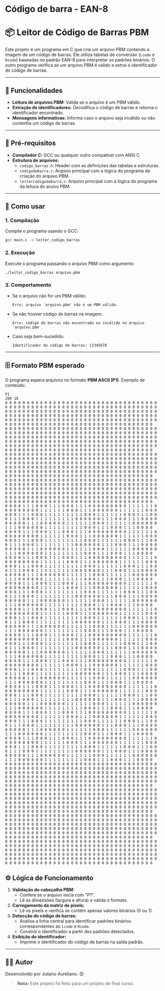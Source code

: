 # Código de barra - EAN-8
# 📦 Leitor de Código de Barras PBM

Este projeto é um programa em C que cria um arquivo PBM contendo a imagem de um código de barras. Ele utiliza tabelas de conversão (`Lcode` e `Rcode`) baseadas no padrão EAN-8 para interpretar os padrões binários. 
O outro programa verifica se um arquivo PBM é valido e extrai o identificador do código de barras. 

---

## 🚀 Funcionalidades

- **Leitura de arquivos PBM:** Valida se o arquivo é um PBM válido.
- **Extração de identificadores:** Decodifica o código de barras e retorna o identificador encontrado.
- **Mensagens informativas:** Informa caso o arquivo seja inválido ou não contenha um código de barras.

---

## 💪️ Pré-requisitos

- **Compilador C:** GCC ou qualquer outro compatível com ANSI C.
- **Estrutura de arquivos:**
  - `codigo_barras.h`: Header com as definições das tabelas e estruturas.
  - `codigodebarra.c`: Arquivo principal com a lógica do programa da criação do arquivo PBM.
  - `leitorcodigodebarra.c`: Arquivo principal com a lógica do programa da leitura do aruivo PBM.


---

## 📖 Como usar

### 1. **Compilação**
Compile o programa usando o GCC:
```bash
gcc main.c -o leitor_codigo_barras
```

### 2. **Execução**
Execute o programa passando o arquivo PBM como argumento:
```bash
./leitor_codigo_barras arquivo.pbm
```

### 3. **Comportamento**
- Se o arquivo não for um PBM válido:
  ```
  Erro: arquivo 'arquivo.pbm' não é um PBM válido.
  ```
- Se não houver código de barras na imagem:
  ```
  Erro: código de barras não encontrado ou inválido no arquivo 'arquivo.pbm'.
  ```
- Caso seja bem-sucedido:
  ```
  Identificador do código de barras: 12345678
  ```

---

## 🗄️ Formato PBM esperado

O programa espera arquivos no formato **PBM ASCII (P1)**. Exemplo de conteúdo:

```
P1
209 18
0 0 0 0 0 0 0 0 0 0 0 0 0 0 0 0 0 0 0 0 0 0 0 0 0 0 0 0 0 0 0 0 0 0 0 0 0 0 0 0 0 0 0 0 0 0 0 0 0 0 0 0 0 0 0 0 0 0 0 0 0 0 0 0 0 0 0 0 0 0 0 0 0 0 0 0 0 0 0 0 0 0 0 0 0 0 0 0 0 0 0 0 0 0 0 0 0 0 0 0 0 0 0 0 0 0 0 0 0 0 0 0 0 0 0 0 0 0 0 0 0 0 0 0 0 0 0 0 0 0 0 0 0 0 0 0 0 0 0 0 0 0 0 0 0 0 0 0 0 0 0 0 0 0 0 0 0 0 0 0 0 0 0 0 0 0 0 0 0 0 0 0 0 0 0 0 0 0 0 0 0 0 0 0 0 0 0 0 0 0 0 0 0 0 0 0 0 0 0 0 0 0 0 0 0 0 0 0 0 
0 0 0 0 0 0 0 0 0 0 0 0 0 0 0 0 0 0 0 0 0 0 0 0 0 0 0 0 0 0 0 0 0 0 0 0 0 0 0 0 0 0 0 0 0 0 0 0 0 0 0 0 0 0 0 0 0 0 0 0 0 0 0 0 0 0 0 0 0 0 0 0 0 0 0 0 0 0 0 0 0 0 0 0 0 0 0 0 0 0 0 0 0 0 0 0 0 0 0 0 0 0 0 0 0 0 0 0 0 0 0 0 0 0 0 0 0 0 0 0 0 0 0 0 0 0 0 0 0 0 0 0 0 0 0 0 0 0 0 0 0 0 0 0 0 0 0 0 0 0 0 0 0 0 0 0 0 0 0 0 0 0 0 0 0 0 0 0 0 0 0 0 0 0 0 0 0 0 0 0 0 0 0 0 0 0 0 0 0 0 0 0 0 0 0 0 0 0 0 0 0 0 0 0 0 0 0 0 0 
0 0 0 0 0 0 0 0 0 0 0 0 0 0 0 0 0 0 0 0 0 0 0 0 0 0 0 0 0 0 0 0 0 0 0 0 0 0 0 0 0 0 0 0 0 0 0 0 0 0 0 0 0 0 0 0 0 0 0 0 0 0 0 0 0 0 0 0 0 0 0 0 0 0 0 0 0 0 0 0 0 0 0 0 0 0 0 0 0 0 0 0 0 0 0 0 0 0 0 0 0 0 0 0 0 0 0 0 0 0 0 0 0 0 0 0 0 0 0 0 0 0 0 0 0 0 0 0 0 0 0 0 0 0 0 0 0 0 0 0 0 0 0 0 0 0 0 0 0 0 0 0 0 0 0 0 0 0 0 0 0 0 0 0 0 0 0 0 0 0 0 0 0 0 0 0 0 0 0 0 0 0 0 0 0 0 0 0 0 0 0 0 0 0 0 0 0 0 0 0 0 0 0 0 0 0 0 0 0 
0 0 0 0 0 0 0 0 0 0 0 0 0 0 0 0 0 0 0 0 0 0 0 0 0 0 0 0 0 0 0 0 0 0 0 0 0 0 0 0 0 0 0 0 0 0 0 0 0 0 0 0 0 0 0 0 0 0 0 0 0 0 0 0 0 0 0 0 0 0 0 0 0 0 0 0 0 0 0 0 0 0 0 0 0 0 0 0 0 0 0 0 0 0 0 0 0 0 0 0 0 0 0 0 0 0 0 0 0 0 0 0 0 0 0 0 0 0 0 0 0 0 0 0 0 0 0 0 0 0 0 0 0 0 0 0 0 0 0 0 0 0 0 0 0 0 0 0 0 0 0 0 0 0 0 0 0 0 0 0 0 0 0 0 0 0 0 0 0 0 0 0 0 0 0 0 0 0 0 0 0 0 0 0 0 0 0 0 0 0 0 0 0 0 0 0 0 0 0 0 0 0 0 0 0 0 0 0 0 
0 0 0 0 1 1 1 0 0 0 1 1 1 0 0 0 1 1 1 0 0 0 0 0 0 0 0 0 1 1 1 1 1 1 0 0 0 0 0 0 0 0 0 1 1 1 1 1 1 0 0 0 1 1 1 0 0 0 0 0 0 1 1 1 1 1 1 0 0 0 0 0 0 1 1 1 0 0 0 1 1 1 1 1 1 1 1 1 0 0 0 1 1 1 1 1 1 0 0 0 1 1 1 0 0 0 1 1 1 0 0 0 1 1 1 1 1 1 1 1 1 0 0 0 0 0 0 1 1 1 0 0 0 1 1 1 0 0 0 0 0 0 0 0 0 1 1 1 0 0 0 0 0 0 1 1 1 1 1 1 0 0 0 1 1 1 1 1 1 0 0 0 0 0 0 1 1 1 0 0 0 0 0 0 1 1 1 1 1 1 1 1 1 0 0 0 1 1 1 0 0 0 1 1 1 0 0 0 0 
0 0 0 0 1 1 1 0 0 0 1 1 1 0 0 0 1 1 1 0 0 0 0 0 0 0 0 0 1 1 1 1 1 1 0 0 0 0 0 0 0 0 0 1 1 1 1 1 1 0 0 0 1 1 1 0 0 0 0 0 0 1 1 1 1 1 1 0 0 0 0 0 0 1 1 1 0 0 0 1 1 1 1 1 1 1 1 1 0 0 0 1 1 1 1 1 1 0 0 0 1 1 1 0 0 0 1 1 1 0 0 0 1 1 1 1 1 1 1 1 1 0 0 0 0 0 0 1 1 1 0 0 0 1 1 1 0 0 0 0 0 0 0 0 0 1 1 1 0 0 0 0 0 0 1 1 1 1 1 1 0 0 0 1 1 1 1 1 1 0 0 0 0 0 0 1 1 1 0 0 0 0 0 0 1 1 1 1 1 1 1 1 1 0 0 0 1 1 1 0 0 0 1 1 1 0 0 0 0 
0 0 0 0 1 1 1 0 0 0 1 1 1 0 0 0 1 1 1 0 0 0 0 0 0 0 0 0 1 1 1 1 1 1 0 0 0 0 0 0 0 0 0 1 1 1 1 1 1 0 0 0 1 1 1 0 0 0 0 0 0 1 1 1 1 1 1 0 0 0 0 0 0 1 1 1 0 0 0 1 1 1 1 1 1 1 1 1 0 0 0 1 1 1 1 1 1 0 0 0 1 1 1 0 0 0 1 1 1 0 0 0 1 1 1 1 1 1 1 1 1 0 0 0 0 0 0 1 1 1 0 0 0 1 1 1 0 0 0 0 0 0 0 0 0 1 1 1 0 0 0 0 0 0 1 1 1 1 1 1 0 0 0 1 1 1 1 1 1 0 0 0 0 0 0 1 1 1 0 0 0 0 0 0 1 1 1 1 1 1 1 1 1 0 0 0 1 1 1 0 0 0 1 1 1 0 0 0 0 
0 0 0 0 1 1 1 0 0 0 1 1 1 0 0 0 1 1 1 0 0 0 0 0 0 0 0 0 1 1 1 1 1 1 0 0 0 0 0 0 0 0 0 1 1 1 1 1 1 0 0 0 1 1 1 0 0 0 0 0 0 1 1 1 1 1 1 0 0 0 0 0 0 1 1 1 0 0 0 1 1 1 1 1 1 1 1 1 0 0 0 1 1 1 1 1 1 0 0 0 1 1 1 0 0 0 1 1 1 0 0 0 1 1 1 1 1 1 1 1 1 0 0 0 0 0 0 1 1 1 0 0 0 1 1 1 0 0 0 0 0 0 0 0 0 1 1 1 0 0 0 0 0 0 1 1 1 1 1 1 0 0 0 1 1 1 1 1 1 0 0 0 0 0 0 1 1 1 0 0 0 0 0 0 1 1 1 1 1 1 1 1 1 0 0 0 1 1 1 0 0 0 1 1 1 0 0 0 0 
0 0 0 0 1 1 1 0 0 0 1 1 1 0 0 0 1 1 1 0 0 0 0 0 0 0 0 0 1 1 1 1 1 1 0 0 0 0 0 0 0 0 0 1 1 1 1 1 1 0 0 0 1 1 1 0 0 0 0 0 0 1 1 1 1 1 1 0 0 0 0 0 0 1 1 1 0 0 0 1 1 1 1 1 1 1 1 1 0 0 0 1 1 1 1 1 1 0 0 0 1 1 1 0 0 0 1 1 1 0 0 0 1 1 1 1 1 1 1 1 1 0 0 0 0 0 0 1 1 1 0 0 0 1 1 1 0 0 0 0 0 0 0 0 0 1 1 1 0 0 0 0 0 0 1 1 1 1 1 1 0 0 0 1 1 1 1 1 1 0 0 0 0 0 0 1 1 1 0 0 0 0 0 0 1 1 1 1 1 1 1 1 1 0 0 0 1 1 1 0 0 0 1 1 1 0 0 0 0 
0 0 0 0 1 1 1 0 0 0 1 1 1 0 0 0 1 1 1 0 0 0 0 0 0 0 0 0 1 1 1 1 1 1 0 0 0 0 0 0 0 0 0 1 1 1 1 1 1 0 0 0 1 1 1 0 0 0 0 0 0 1 1 1 1 1 1 0 0 0 0 0 0 1 1 1 0 0 0 1 1 1 1 1 1 1 1 1 0 0 0 1 1 1 1 1 1 0 0 0 1 1 1 0 0 0 1 1 1 0 0 0 1 1 1 1 1 1 1 1 1 0 0 0 0 0 0 1 1 1 0 0 0 1 1 1 0 0 0 0 0 0 0 0 0 1 1 1 0 0 0 0 0 0 1 1 1 1 1 1 0 0 0 1 1 1 1 1 1 0 0 0 0 0 0 1 1 1 0 0 0 0 0 0 1 1 1 1 1 1 1 1 1 0 0 0 1 1 1 0 0 0 1 1 1 0 0 0 0 
0 0 0 0 1 1 1 0 0 0 1 1 1 0 0 0 1 1 1 0 0 0 0 0 0 0 0 0 1 1 1 1 1 1 0 0 0 0 0 0 0 0 0 1 1 1 1 1 1 0 0 0 1 1 1 0 0 0 0 0 0 1 1 1 1 1 1 0 0 0 0 0 0 1 1 1 0 0 0 1 1 1 1 1 1 1 1 1 0 0 0 1 1 1 1 1 1 0 0 0 1 1 1 0 0 0 1 1 1 0 0 0 1 1 1 1 1 1 1 1 1 0 0 0 0 0 0 1 1 1 0 0 0 1 1 1 0 0 0 0 0 0 0 0 0 1 1 1 0 0 0 0 0 0 1 1 1 1 1 1 0 0 0 1 1 1 1 1 1 0 0 0 0 0 0 1 1 1 0 0 0 0 0 0 1 1 1 1 1 1 1 1 1 0 0 0 1 1 1 0 0 0 1 1 1 0 0 0 0 
0 0 0 0 1 1 1 0 0 0 1 1 1 0 0 0 1 1 1 0 0 0 0 0 0 0 0 0 1 1 1 1 1 1 0 0 0 0 0 0 0 0 0 1 1 1 1 1 1 0 0 0 1 1 1 0 0 0 0 0 0 1 1 1 1 1 1 0 0 0 0 0 0 1 1 1 0 0 0 1 1 1 1 1 1 1 1 1 0 0 0 1 1 1 1 1 1 0 0 0 1 1 1 0 0 0 1 1 1 0 0 0 1 1 1 1 1 1 1 1 1 0 0 0 0 0 0 1 1 1 0 0 0 1 1 1 0 0 0 0 0 0 0 0 0 1 1 1 0 0 0 0 0 0 1 1 1 1 1 1 0 0 0 1 1 1 1 1 1 0 0 0 0 0 0 1 1 1 0 0 0 0 0 0 1 1 1 1 1 1 1 1 1 0 0 0 1 1 1 0 0 0 1 1 1 0 0 0 0 
0 0 0 0 1 1 1 0 0 0 1 1 1 0 0 0 1 1 1 0 0 0 0 0 0 0 0 0 1 1 1 1 1 1 0 0 0 0 0 0 0 0 0 1 1 1 1 1 1 0 0 0 1 1 1 0 0 0 0 0 0 1 1 1 1 1 1 0 0 0 0 0 0 1 1 1 0 0 0 1 1 1 1 1 1 1 1 1 0 0 0 1 1 1 1 1 1 0 0 0 1 1 1 0 0 0 1 1 1 0 0 0 1 1 1 1 1 1 1 1 1 0 0 0 0 0 0 1 1 1 0 0 0 1 1 1 0 0 0 0 0 0 0 0 0 1 1 1 0 0 0 0 0 0 1 1 1 1 1 1 0 0 0 1 1 1 1 1 1 0 0 0 0 0 0 1 1 1 0 0 0 0 0 0 1 1 1 1 1 1 1 1 1 0 0 0 1 1 1 0 0 0 1 1 1 0 0 0 0 
0 0 0 0 1 1 1 0 0 0 1 1 1 0 0 0 1 1 1 0 0 0 0 0 0 0 0 0 1 1 1 1 1 1 0 0 0 0 0 0 0 0 0 1 1 1 1 1 1 0 0 0 1 1 1 0 0 0 0 0 0 1 1 1 1 1 1 0 0 0 0 0 0 1 1 1 0 0 0 1 1 1 1 1 1 1 1 1 0 0 0 1 1 1 1 1 1 0 0 0 1 1 1 0 0 0 1 1 1 0 0 0 1 1 1 1 1 1 1 1 1 0 0 0 0 0 0 1 1 1 0 0 0 1 1 1 0 0 0 0 0 0 0 0 0 1 1 1 0 0 0 0 0 0 1 1 1 1 1 1 0 0 0 1 1 1 1 1 1 0 0 0 0 0 0 1 1 1 0 0 0 0 0 0 1 1 1 1 1 1 1 1 1 0 0 0 1 1 1 0 0 0 1 1 1 0 0 0 0 
0 0 0 0 0 0 0 0 0 0 0 0 0 0 0 0 0 0 0 0 0 0 0 0 0 0 0 0 0 0 0 0 0 0 0 0 0 0 0 0 0 0 0 0 0 0 0 0 0 0 0 0 0 0 0 0 0 0 0 0 0 0 0 0 0 0 0 0 0 0 0 0 0 0 0 0 0 0 0 0 0 0 0 0 0 0 0 0 0 0 0 0 0 0 0 0 0 0 0 0 0 0 0 0 0 0 0 0 0 0 0 0 0 0 0 0 0 0 0 0 0 0 0 0 0 0 0 0 0 0 0 0 0 0 0 0 0 0 0 0 0 0 0 0 0 0 0 0 0 0 0 0 0 0 0 0 0 0 0 0 0 0 0 0 0 0 0 0 0 0 0 0 0 0 0 0 0 0 0 0 0 0 0 0 0 0 0 0 0 0 0 0 0 0 0 0 0 0 0 0 0 0 0 0 0 0 0 0 0 
0 0 0 0 0 0 0 0 0 0 0 0 0 0 0 0 0 0 0 0 0 0 0 0 0 0 0 0 0 0 0 0 0 0 0 0 0 0 0 0 0 0 0 0 0 0 0 0 0 0 0 0 0 0 0 0 0 0 0 0 0 0 0 0 0 0 0 0 0 0 0 0 0 0 0 0 0 0 0 0 0 0 0 0 0 0 0 0 0 0 0 0 0 0 0 0 0 0 0 0 0 0 0 0 0 0 0 0 0 0 0 0 0 0 0 0 0 0 0 0 0 0 0 0 0 0 0 0 0 0 0 0 0 0 0 0 0 0 0 0 0 0 0 0 0 0 0 0 0 0 0 0 0 0 0 0 0 0 0 0 0 0 0 0 0 0 0 0 0 0 0 0 0 0 0 0 0 0 0 0 0 0 0 0 0 0 0 0 0 0 0 0 0 0 0 0 0 0 0 0 0 0 0 0 0 0 0 0 0 
0 0 0 0 0 0 0 0 0 0 0 0 0 0 0 0 0 0 0 0 0 0 0 0 0 0 0 0 0 0 0 0 0 0 0 0 0 0 0 0 0 0 0 0 0 0 0 0 0 0 0 0 0 0 0 0 0 0 0 0 0 0 0 0 0 0 0 0 0 0 0 0 0 0 0 0 0 0 0 0 0 0 0 0 0 0 0 0 0 0 0 0 0 0 0 0 0 0 0 0 0 0 0 0 0 0 0 0 0 0 0 0 0 0 0 0 0 0 0 0 0 0 0 0 0 0 0 0 0 0 0 0 0 0 0 0 0 0 0 0 0 0 0 0 0 0 0 0 0 0 0 0 0 0 0 0 0 0 0 0 0 0 0 0 0 0 0 0 0 0 0 0 0 0 0 0 0 0 0 0 0 0 0 0 0 0 0 0 0 0 0 0 0 0 0 0 0 0 0 0 0 0 0 0 0 0 0 0 0 
0 0 0 0 0 0 0 0 0 0 0 0 0 0 0 0 0 0 0 0 0 0 0 0 0 0 0 0 0 0 0 0 0 0 0 0 0 0 0 0 0 0 0 0 0 0 0 0 0 0 0 0 0 0 0 0 0 0 0 0 0 0 0 0 0 0 0 0 0 0 0 0 0 0 0 0 0 0 0 0 0 0 0 0 0 0 0 0 0 0 0 0 0 0 0 0 0 0 0 0 0 0 0 0 0 0 0 0 0 0 0 0 0 0 0 0 0 0 0 0 0 0 0 0 0 0 0 0 0 0 0 0 0 0 0 0 0 0 0 0 0 0 0 0 0 0 0 0 0 0 0 0 0 0 0 0 0 0 0 0 0 0 0 0 0 0 0 0 0 0 0 0 0 0 0 0 0 0 0 0 0 0 0 0 0 0 0 0 0 0 0 0 0 0 0 0 0 0 0 0 0 0 0 0 0 0 0 0 0 

```

## ⚙️ Lógica de Funcionamento

1. **Validação do cabeçalho PBM:**
   - Confere se o arquivo inicia com "P1".
   - Lê as dimensões (largura e altura) e valida o formato.
2. **Carregamento da matriz de pixels:**
   - Lê os pixels e verifica se contêm apenas valores binários (0 ou 1).
3. **Detecção do código de barras:**
   - Analisa a linha central para identificar padrões binários correspondentes ao `Lcode` e `Rcode`.
   - Constrói o identificador a partir dos padrões detectados.
4. **Exibição do identificador:**
   - Imprime o identificador do código de barras na saída padrão.

---

## 👩‍🚀 Autor

Desenvolvido por Juliano Aureliano. 😊

> **Nota:** Este projeto foi feito para um projeto de final curso.

